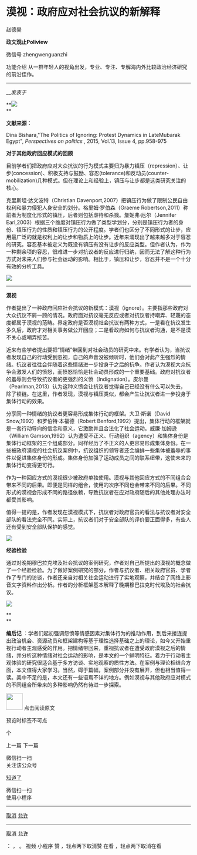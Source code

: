 

#  漠视：政府应对社会抗议的新解释

赵德昊  

**政文观止Poliview** 

微信号 zhengwenguanzhi

功能介绍 从一群年轻人的视角出发，专业、专注、专解海内外比较政治经济研究的前沿佳作。

____

___发表于_


**![](/images/679/2.gif)  
**

**文献来源：**

Dina Bishara,"The Politics of Ignoring: Protest Dynamics in LateMubarak
Egypt", _Perspectives on politics_ , 2015, Vol.13, Issue 4, pp.958-975

  

 **对于其他政府回应模式的回顾**

目前学者们把政府应对大众抗议的行为模式主要归为暴力镇压（repression）、让步(concession)、积极支持与鼓励、容忍(tolerance)和反动员(counter-
mobilization)几种模式。但在理论上和经验上，镇压与让步都是这类研究关注的核心。

克里斯坦·达文波特（Christian Davenport,2007）把镇压行为做了限制公民自由权利和暴力侵犯人身安全的划分。格里姆·罗伯森（Graeme
Robertson,2011）称前者为制度化形式的镇压，后者则包括虐待和杀戮。詹妮弗·厄尔（Jennifer
Earl,2003）根据三个维度对镇压行为做了类型学划分，分别是镇压行为者的身份、镇压行为的性质和镇压行为的公开程度。学者们也区分了不同形式的让步，应用最广泛的就是权利上的让步和物质上的让步。近年来涌现出了越来越多对于容忍的研究。容忍基本被定义为既没有镇压有没有让步的反应类型。但作者认为，作为一种剩余项的容忍，很难进一步对抗议者的反应进行归纳，因而无法了解这种行为方式对未来人们参与社会运动的影响。相比于，镇压和让步，容忍并不是一个十分有效的分析工具。

  

![](/images/679/3.jpeg)

 ****  

 **漠视**

作者提出了一种政府回应社会抗议的新模式：漠视（ignore）。主要指那些政府对大众抗议不屑一顾的情况。政府面对抗议毫无反应或者对抗议者持嘲弄、轻蔑的态度都属于漠视的范畴。界定政府是否漠视社会抗议有两种方式，一是看在抗议发生多久后，政府才对相关事务做公开回应；二是看政府如何与抗议者沟通，是不是漠不关心或嘲弄挖苦。

近来有些学者提出要把“情绪”带回到对社会动员的研究中来。有学者认为，当抗议者发现自己的行动受到忽视，自己的声音没被倾听时，他们会对此产生强烈的情绪。抗议者往往会伴随着这些情绪进一步投身于之后的抗争。作者认为漠视大众抗争会激发人们的愤怒，而愤怒恰恰是社会动员形成的一个重要基础。政府对抗议者的羞辱则会导致抗议者的更强烈的义愤（Indignation）。皮尔曼（Pearlman,2013）认为这种义愤会让抗议者觉得自己已经没有什么可以失去，除了锁链。在这里，作者发现，漠视与镇压类似，都会产生让抗议者进一步投身于集体行动的效果。

分享同一种情绪的抗议者更容易形成集体行动的框架。大卫·斯诺（David Snow,1992）和罗伯特·本福德（Robert
Benford,1992）提出，集体行动的框架就是一套行动导向的信念和意义，它激励并且合法化了社会运动。威廉·加姆逊（William
Gamson,1992）认为遭受不正义、行动组织（agency）和集体身份是集体行动框架的三个组成部分。同样经历了不正义的人更容易形成集体身份。在一些被政府漠视的社会抗议案例中，抗议组织的领导者还会编排一些集体被羞辱的事件以促进集体身份的形成。集体身份加强了运动成员之间的联系纽带，这使未来的集体行动变得更可行。

作为一种回应方式的漠视很少被政府单独使用。漠视与其他回应方式的不同组合会带来不同的后果。即便是同样的组合，使用的次序不同也会带来不同的后果。不同形式的漠视会形成不同的路径依赖，导致抗议者在应对政府随后的其他处理办法时都受其影响。

值得一提的是，作者发现在漠视模式下，抗议者对政府官员的看法与抗议者对安全部队的看法完全不同。实际上，抗议者们对于安全部队的评价要正面得多，有些人还有受到安全部队保护的感觉。

![](/images/679/4.jpeg)

  

**经验检验**

通过对晚期穆巴拉克埃及社会抗议的案例研究，作者对自己所提出的漠视的概念做了一个经验检验。为了做好案例研究的部分，作者与抗议者、相关政府官员、学者作了专门的访谈，作者还亲自对相关社会运动进行了实地观察，并结合了网络上影音文字资料作出分析。作者的分析框架基本解释了晚期穆巴拉克时代埃及的社会抗议。

  

![](/images/679/5.gif)

 **  
**

 **编后记**
：学者们起初强调怨愤等情感因素对集体行为的推动作用，到后来接连提出政治机会、资源动员和框架建构等基于理性选择基础之上的理论，如今又开始重视行动者主观感受的作用。把情绪带回来，重视抗议者在遭受政府漠视之后的情绪，并分析这种情绪对社会运动的影响，是本文的一个鲜明特征。着力于行动者主观体验的研究很适合基于多方访谈、实地观察的质性方法。在案例与理论相结合方面，本文值得大家学习。当然，碍于篇幅，案例部分并没有展开，但也相当值得一读。美中不足的是，本文还有一些语焉不详的地方。例如漠视与其他政府应对模式的不同组合所带来的多种影响仍然有待进一步探索。

  

  

<img src='/images/679/6.gif' width='45px' height='' /> 点击阅读原文

预览时标签不可点



个

上一篇 下一篇



微信扫一扫  
关注该公众号

[知道了](javascript:;)

 微信扫一扫  
使用小程序

****

[取消](javascript:void\(0\);) [允许](javascript:void\(0\);)

****

[取消](javascript:void\(0\);) [允许](javascript:void\(0\);)

： ， 。 视频 小程序 赞 ，轻点两下取消赞 在看 ，轻点两下取消在看

